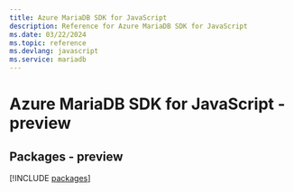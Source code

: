 ```yaml
---
title: Azure MariaDB SDK for JavaScript
description: Reference for Azure MariaDB SDK for JavaScript
ms.date: 03/22/2024
ms.topic: reference
ms.devlang: javascript
ms.service: mariadb
---
```

# Azure MariaDB SDK for JavaScript - preview
## Packages - preview
[!INCLUDE [packages](mariadb-index.md)]